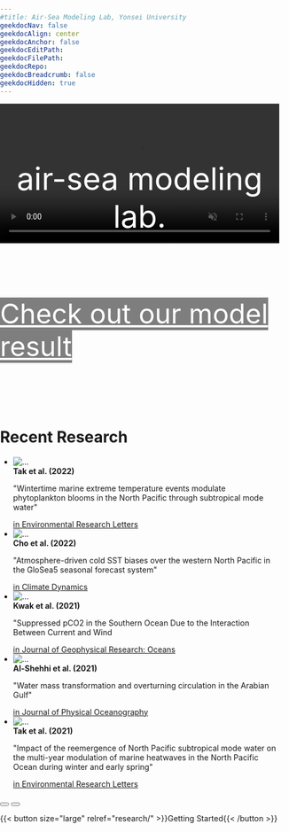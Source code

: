 ```yaml
---
#title: Air-Sea Modeling Lab, Yonsei University
geekdocNav: false
geekdocAlign: center
geekdocAnchor: false
geekdocEditPath:
geekdocFilePath:
geekdocRepo:
geekdocBreadcrumb: false
geekdocHidden: true
---
```

<html lang="ko">
  <head>
  <meta charset="utf-8">
    <title>CSS</title>
    <style>
      body { padding: 0px; margin: 0px; }
      .jb-box { width: 100%; max-height: 500px; overflow: hidden;margin: 0px auto; position: relative; }
      video { width: 100%; }
      .jb-text { position: absolute; top: 50%; width: 100%; }
      .jb-text p { margin-top: -24px; text-align: center; font-size: min(8vw, 4em); color: #ffffff; }
      #banner { font-size: min(6vw, 3.5em); display: block; background: center / cover no-repeat url("/images/banner.png"); width: 100%; height: 4em; color: white; margin-top: 0.5em; padding-top: 1.5em;}
    </style>
  </head>
  <body>
    <div class="jb-box">
      <video muted autoplay loop playsinline>
        <source src="images/Ocean.mp4" type="video/mp4">
        <strong>Your browser does not support the video tag.</strong>
      </video>
      <div class="jb-text">
        <p>air-sea modeling lab.</p>
        <p>Yonsei Univ.</p>
      </div>
    </div>
    <a id="banner" href="/model" target="_blank">
      <span style="background: rgba(0,0,0,0.5);">Check out our model result</span>
    </a>
  </body>
</html>

# Recent Research
<div class="swiffy-slider slider-item-show3 slider-nav-visible slider-nav-animation slider-nav-animation-appear slider-nav-outside-expand">
<html lang="ko">
  <ul class="slider-container py-4" id="slider2">
    <!-- item #1 -->
    <li>
      <div class="card shadow h-100">
        <div class="ratio ratio-16x9">
          <img src="/images/tak2022.jpeg" class="card-img-top" loading="lazy" alt="...">
        </div>
        <div class="card-body d-flex flex-column flex-md-row">
          <div class="flex-grow-1">
            <strong>Tak et al. (2022)</strong>
            <p class="card-text">"Wintertime marine extreme temperature events modulate phytoplankton blooms in the North Pacific through subtropical mode water"</p>
          </div>
          <a href="https://iopscience.iop.org/article/10.1088/1748-9326/ac8e8a">
          <div class="px-md-2">in Environmental Research Letters</div>
      </a>
        </div>
      </div>
    </li>
    <!-- item #1 -->
    <li>
      <div class="card shadow h-100">
        <div class="ratio ratio-16x9">
          <img src="/images/cho2022.png" class="card-img-top" loading="lazy" alt="...">
        </div>
        <div class="card-body d-flex flex-column flex-md-row">
          <div class="flex-grow-1">
            <strong>Cho et al. (2022)</strong>
            <p class="card-text">"Atmosphere-driven cold SST biases over the western North Pacific in the GloSea5 seasonal forecast system"</p>
          </div>
          <a href="https://link.springer.com/article/10.1007/s00382-022-06228-x">
          <div class="px-md-2">in Climate Dynamics</div>
		  </a>
        </div>
      </div>
    </li>
    <!-- item #2 -->
    <li>
      <div class="card shadow h-100">
        <div class="ratio ratio-16x9">
          <img src="/images/kwak.png" class="card-img-top" loading="lazy" alt="...">
        </div>
        <div class="card-body d-flex flex-column flex-md-row">
          <div class="flex-grow-1">
            <strong>Kwak et al. (2021)</strong>
            <p class="card-text">"Suppressed pCO2 in the Southern Ocean Due to the Interaction Between Current and Wind</p>
          </div>
          <a href="https://agupubs.onlinelibrary.wiley.com/doi/abs/10.1029/2021JC017884">
          <div class="px-md-2">in Journal of Geophysical Research: Oceans</div>
		  </a>
        </div>
      </div>
    </li>
    <!-- item #3 -->
    <li>
      <div class="card shadow h-100">
        <div class="ratio ratio-16x9">
          <img src="/images/alshehhi.png" class="card-img-top" loading="lazy" alt="...">
        </div>
        <div class="card-body d-flex flex-column flex-md-row">
          <div class="flex-grow-1">
            <strong>Al-Shehhi et al. (2021)</strong>
            <p class="card-text">"Water mass transformation and overturning circulation in the Arabian Gulf"</p>
          </div>
   	      <a href="https://journals.ametsoc.org/view/journals/phoc/51/11/JPO-D-20-0249.1.xml">
          <div class="px-md-2">in Journal of Physical Oceanography</div>
		  </a>
        </div>
      </div>
    </li>
    <!-- item #4 -->
    <li>
      <div class="card shadow h-100">
        <div class="ratio ratio-16x9">
          <img src="/images/tak.jpeg" class="card-img-top" loading="lazy" alt="...">
        </div>
        <div class="card-body d-flex flex-column flex-md-row">
          <div class="flex-grow-1">
            <strong>Tak et al. (2021)</strong>
            <p class="card-text">"Impact of the reemergence of North Pacific subtropical mode water on the multi-year modulation of marine heatwaves in the North Pacific Ocean during winter and early spring"</p>
          </div>
          <a href="https://iopscience.iop.org/article/10.1088/1748-9326/ac0cad/meta">
          <div class="px-md-2">in Environmental Research Letters</div>
		  </a>
        </div>
      </div>
    </li>
    <!-- item #5 -->
    <!--li>
      <div class="card shadow h-100">
        <div class="ratio ratio-16x9">
          <img src="/images/song.jpeg" class="card-img-top" loading="lazy" alt="...">
        </div>
        <div class="card-body d-flex flex-column flex-md-row">
          <div class="flex-grow-1">
            <strong>Song et al. (2020)</strong>
            <p class="card-text">"Impact of current‐wind interaction on vertical processes in the Southern Ocean"</p>
          </div>
          <a href="https://agupubs.onlinelibrary.wiley.com/doi/full/10.1029/2020JC016046">
          <div class="px-md-2">in Journal of Geophysical Research: Oceans</div>
          </a>
        </div>
      </div>
    </li-->

  </ul>

  <button type="button" class="slider-nav"></button>
  <button type="button" class="slider-nav slider-nav-next"></button>
</div>

{{< button size="large" relref="research/" >}}Getting Started{{< /button >}}
